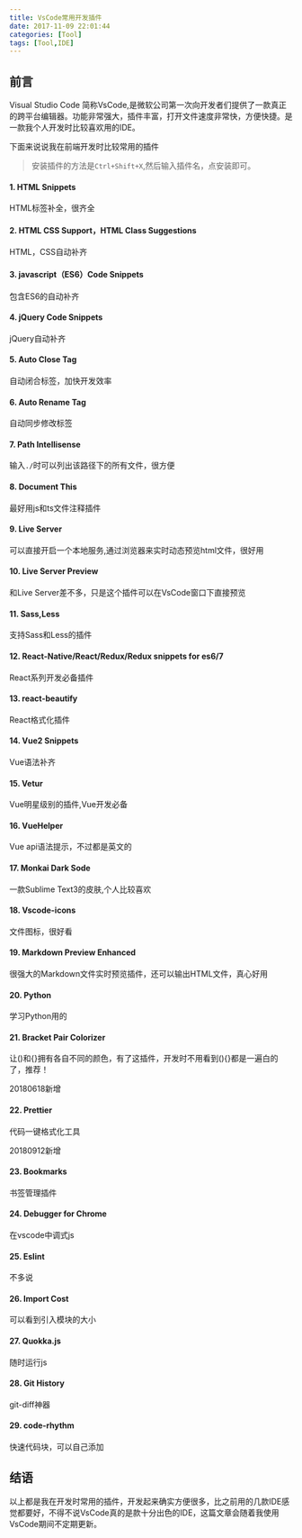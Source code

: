 ```yaml
---
title: VsCode常用开发插件
date: 2017-11-09 22:01:44
categories: [Tool]
tags: [Tool,IDE]
---
```


## 前言

  Visual Studio Code 简称VsCode,是微软公司第一次向开发者们提供了一款真正的跨平台编辑器。功能非常强大，插件丰富，打开文件速度非常快，方便快捷。是一款我个人开发时比较喜欢用的IDE。

  下面来说说我在前端开发时比较常用的插件

<!--more-->

  > 安装插件的方法是`Ctrl+Shift+X`,然后输入插件名，点安装即可。

#### 1. HTML Snippets

HTML标签补全，很齐全

#### 2. HTML CSS Support，HTML Class Suggestions
HTML，CSS自动补齐

#### 3. javascript（ES6）Code Snippets
包含ES6的自动补齐

#### 4. jQuery Code Snippets
jQuery自动补齐

#### 5. Auto Close Tag
自动闭合标签，加快开发效率

#### 6. Auto Rename Tag
自动同步修改标签

#### 7. Path Intellisense
输入`./`时可以列出该路径下的所有文件，很方便

#### 8. Document This
最好用js和ts文件注释插件

#### 9. Live Server
可以直接开启一个本地服务,通过浏览器来实时动态预览html文件，很好用

#### 10. Live Server Preview
和Live Server差不多，只是这个插件可以在VsCode窗口下直接预览

#### 11. Sass,Less
支持Sass和Less的插件

#### 12. React-Native/React/Redux/Redux snippets for es6/7
React系列开发必备插件

#### 13. react-beautify
React格式化插件

#### 14. Vue2 Snippets
Vue语法补齐

#### 15. Vetur
Vue明星级别的插件,Vue开发必备

#### 16. VueHelper
Vue api语法提示，不过都是英文的

#### 17. Monkai Dark Sode
一款Sublime Text3的皮肤,个人比较喜欢 

#### 18. Vscode-icons
文件图标，很好看

#### 19. Markdown Preview Enhanced
很强大的Markdown文件实时预览插件，还可以输出HTML文件，真心好用

#### 20. Python
学习Python用的

#### 21. Bracket Pair Colorizer
让()和{}拥有各自不同的颜色，有了这插件，开发时不用看到(){}都是一遍白的了，推荐！

20180618新增
#### 22. Prettier
代码一键格式化工具

20180912新增
#### 23. Bookmarks
书签管理插件

#### 24. Debugger for Chrome
在vscode中调式js

#### 25. Eslint
不多说

#### 26. Import Cost
可以看到引入模块的大小

#### 27. Quokka.js
随时运行js

#### 28. Git History
git-diff神器

#### 29. code-rhythm
快速代码块，可以自己添加

## 结语
以上都是我在开发时常用的插件，开发起来确实方便很多，比之前用的几款IDE感觉都要好，不得不说VsCode真的是款十分出色的IDE，这篇文章会随着我使用VsCode期间不定期更新。